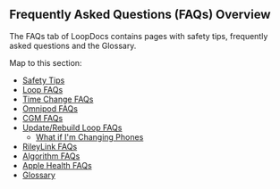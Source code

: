 ## Frequently Asked Questions (FAQs) Overview

The FAQs tab of LoopDocs contains pages with safety tips, frequently asked questions and the Glossary.

Map to this section:

* [Safety Tips](../faqs/safety-faqs.md)
* [Loop FAQs](../faqs/FAQs.md)
* [Time Change FAQs](../troubleshooting/time-change.md)
* [Omnipod FAQs](../faqs/omnipod-faqs.md)
* [CGM FAQs](../faqs/cgm-faqs.md)
* [Update/Rebuild Loop FAQs](../faqs/update-faqs.md)
    * [What if I'm Changing Phones](../faqs/update-faqs.md#what-if-im-changing-phones)
* [RileyLink FAQs](../faqs/rileylink-faqs.md)
* [Algorithm FAQs](../faqs/algorithm-faqs.md)
* [Apple Health FAQs](../faqs/apple-health-faqs.md)
* [Glossary](../faqs/glossary.md)
